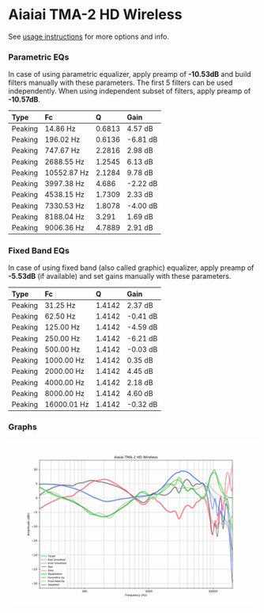 # Aiaiai TMA-2 HD Wireless
See [usage instructions](https://github.com/jaakkopasanen/AutoEq#usage) for more options and info.

### Parametric EQs
In case of using parametric equalizer, apply preamp of **-10.53dB** and build filters manually
with these parameters. The first 5 filters can be used independently.
When using independent subset of filters, apply preamp of **-10.57dB**.

| Type    | Fc          |      Q | Gain     |
|:--------|:------------|:-------|:---------|
| Peaking | 14.86 Hz    | 0.6813 | 4.57 dB  |
| Peaking | 196.02 Hz   | 0.6136 | -6.81 dB |
| Peaking | 747.67 Hz   | 2.2816 | 2.98 dB  |
| Peaking | 2688.55 Hz  | 1.2545 | 6.13 dB  |
| Peaking | 10552.87 Hz | 2.1284 | 9.78 dB  |
| Peaking | 3997.38 Hz  | 4.686  | -2.22 dB |
| Peaking | 4538.15 Hz  | 1.7309 | 2.33 dB  |
| Peaking | 7330.53 Hz  | 1.8078 | -4.00 dB |
| Peaking | 8188.04 Hz  | 3.291  | 1.69 dB  |
| Peaking | 9006.36 Hz  | 4.7889 | 2.91 dB  |

### Fixed Band EQs
In case of using fixed band (also called graphic) equalizer, apply preamp of **-5.53dB**
(if available) and set gains manually with these parameters.

| Type    | Fc          |      Q | Gain     |
|:--------|:------------|:-------|:---------|
| Peaking | 31.25 Hz    | 1.4142 | 2.37 dB  |
| Peaking | 62.50 Hz    | 1.4142 | -0.41 dB |
| Peaking | 125.00 Hz   | 1.4142 | -4.59 dB |
| Peaking | 250.00 Hz   | 1.4142 | -6.21 dB |
| Peaking | 500.00 Hz   | 1.4142 | -0.03 dB |
| Peaking | 1000.00 Hz  | 1.4142 | 0.35 dB  |
| Peaking | 2000.00 Hz  | 1.4142 | 4.45 dB  |
| Peaking | 4000.00 Hz  | 1.4142 | 2.18 dB  |
| Peaking | 8000.00 Hz  | 1.4142 | 4.60 dB  |
| Peaking | 16000.01 Hz | 1.4142 | -0.32 dB |

### Graphs
![](./Aiaiai%20TMA-2%20HD%20Wireless.png)